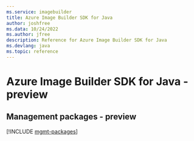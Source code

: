```yaml
---
ms.service: imagebuilder
title: Azure Image Builder SDK for Java
author: joshfree
ms.data: 10/24/2022
ms.author: jfree
description: Reference for Azure Image Builder SDK for Java
ms.devlang: java
ms.topic: reference
---
```

# Azure Image Builder SDK for Java - preview

## Management packages - preview
[!INCLUDE [mgmt-packages](image-builder-mgmt-index.md)]